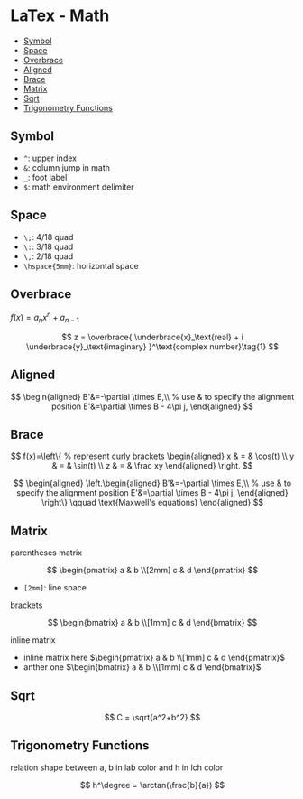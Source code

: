 # LaTex - Math

* [Symbol](#symbol)
* [Space](#space)
* [Overbrace](#overbrace)
* [Aligned](#aligned)
* [Brace](#brace)
* [Matrix](#matrix)
* [Sqrt](#sqrt)
* [Trigonometry Functions](#trigonometry-functions)

## Symbol

- `^`: upper index
- `&`: column jump in math
- `_`: foot label
- `$`: math environment delimiter

## Space

- `\;`: 4/18 quad
- `\:`: 3/18 quad
- `\,`: 2/18 quad
- `\hspace{5mm}`: horizontal space

## Overbrace

$f(x)=a_nx^n+a_{n-1}$

$$
z = \overbrace{
   \underbrace{x}_\text{real} + i
   \underbrace{y}_\text{imaginary}
  }^\text{complex number}\tag{1}
$$

## Aligned

$$
\begin{aligned}
B'&=-\partial \times E,\\         % use & to specify the alignment position
E'&=\partial \times B - 4\pi j,
\end{aligned}
$$

## Brace

$$
f(x)=\left\{          % represent curly brackets
\begin{aligned}
x & = & \cos(t) \\
y & = & \sin(t) \\
z & = & \frac xy
\end{aligned}
\right.
$$

$$
\begin{aligned}
 \left.\begin{aligned}
        B'&=-\partial \times E,\\         % use & to specify the alignment position
        E'&=\partial \times B - 4\pi j,
       \end{aligned}
 \right\}
 \qquad \text{Maxwell's equations}
\end{aligned}
$$

## Matrix

parentheses matrix

$$
\begin{pmatrix}
a & b \\[2mm]
c & d
\end{pmatrix}
$$

- `[2mm]`: line space

brackets

$$
\begin{bmatrix}
a & b \\[1mm]
c & d
\end{bmatrix}
$$

inline matrix

- inline matrix here $\begin{pmatrix} a & b \\[1mm] c & d \end{pmatrix}$
- anther one $\begin{bmatrix} a & b \\[1mm] c & d \end{bmatrix}$

## Sqrt

$$
C = \sqrt{a^2+b^2}
$$

## Trigonometry Functions

relation shape between a, b in lab color and h in lch color

$$
h^\degree = \arctan(\frac{b}{a})
$$

